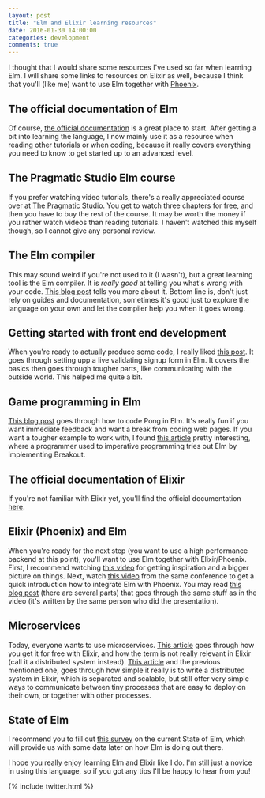 ```yaml
---
layout: post
title: "Elm and Elixir learning resources"
date: 2016-01-30 14:00:00
categories: development
comments: true
---
```


I thought that I would share some resources I've used so far when learning Elm. I will share some links to resources on Elixir as well, because I think that you'll (like me) want to use Elm together with [Phoenix][phoenix].

## The official documentation of Elm
Of course, [the official documentation][official-doc] is a great place to start. After getting a bit into learning the language, I now mainly use it as a resource when reading other tutorials or when coding, because it really covers everything you need to know to get started up to an advanced level.

## The Pragmatic Studio Elm course
If you prefer watching video tutorials, there's a really appreciated course over at [The Pragmatic Studio][pragmatic-studio]. You get to watch three chapters for free, and then you have to buy the rest of the course. It may be worth the money if you rather watch videos than reading tutorials. I haven't watched this myself though, so I cannot give any personal review.

## The Elm compiler
This may sound weird if you're not used to it (I wasn't), but a great learning tool is the Elm compiler. It is *really good* at telling you what's wrong with your code. [This blog post][compiler-blog] tells you more about it. Bottom line is, don't just rely on guides and documentation, sometimes it's good just to explore the language on your own and let the compiler help you when it goes wrong.

## Getting started with front end development
When you're ready to actually produce some code, I really liked [this post][live-signup-form]. It goes through setting upp a live validating signup form in Elm. It covers the basics then goes through tougher parts, like communicating with the outside world. This helped me quite a bit.

## Game programming in Elm
[This blog post][making-pong] goes through how to code Pong in Elm. It's really fun if you want immediate feedback and want a break from coding web pages. If you want a tougher example to work with, I found [this article][elm-breakout] pretty interesting, where a programmer used to imperative programming tries out Elm by implementing Breakout.

## The official documentation of Elixir
If you're not familiar with Elixir yet, you'll find the official documentation [here][elixir-doc].

## Elixir (Phoenix) and Elm
When you're ready for the next step (you want to use a high performance backend at this point), you'll want to use Elm together with Elixir/Phoenix. First, I recommend watching [this video][elixir-should-take-over-the-world] for getting inspiration and a bigger picture on things. Next, watch [this video][phoenix-with-elm-youtube] from the same conference to get a quick introduction how to integrate Elm with Phoenix. You may read [this blog post][phoenix-with-elm-blog] (there are several parts) that goes through the same stuff as in the video (it's written by the same person who did the presentation).

## Microservices
Today, everyone wants to use microservices. [This article][elixir-microservices] goes through how you get it for free with Elixir, and how the term is not really relevant in Elixir (call it a distributed system instead). [This article][elixir-umbrella] and the previous mentioned one, goes through how simple it really is to write a distributed system in Elixir, which is separated and scalable, but still offer very simple ways to communicate between tiny processes that are easy to deploy on their own, or together with other processes.

## State of Elm
I recommend you to fill out [this survey][state-of-elm] on the current State of Elm, which will provide us with some data later on how Elm is doing out there.

I hope you really enjoy learning Elm and Elixir like I do. I'm still just a novice in using this language, so if you got any tips I'll be happy to hear from you!

{% include twitter.html %}

[phoenix]: http://www.phoenixframework.org/
[frp-wikipedia]: https://en.wikipedia.org/wiki/Functional_reactive_programming
[frp-elm]: http://elm-lang.org/guide/reactivity
[official-doc]: http://elm-lang.org/docs
[pragmatic-studio]: https://pragmaticstudio.com/elm
[compiler-blog]: http://elm-lang.org/blog/compiler-errors-for-humans
[live-signup-form]: http://tech.noredink.com/post/129641182738/building-a-live-validated-signup-form-in-elm
[making-pong]: http://elm-lang.org/blog/making-pong
[elm-breakout]: https://github.com/Dobiasd/articles/blob/master/switching_from_imperative_to_functional_programming_with_games_in_Elm.md
[elixir-doc]: http://elixir-lang.org/
[phoenix-with-elm-youtube]: https://www.youtube.com/watch?v=MgFDZx1LmOE
[phoenix-with-elm-blog]: http://www.cultivatehq.com/posts/phoenix-elm-1/
[elixir-microservices]: http://blog.plataformatec.com.br/2015/06/elixir-in-times-of-microservices/
[elixir-should-take-over-the-world]: https://www.youtube.com/watch?v=X25xOhntr6s
[elixir-umbrella]: http://elixir-lang.org/getting-started/mix-otp/dependencies-and-umbrella-apps.html
[state-of-elm]: https://elm.brianthicks.com/state-of-elm/2016/survey/